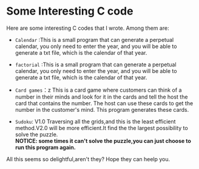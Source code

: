 # Some Interesting C code

Here are some interesting C codes that I wrote. Among them are:

- `Calendar` :This is a small program that can generate a perpetual calendar, you only need to enter the year, and you will be able to generate a txt file, which is the calendar of that year.

- `factorial` :This is a small program that can generate a perpetual calendar, you only need to enter the year, and you will be able to generate a txt file, which is the calendar of that year.

- `Card games`：z This is a card game where customers can think of a number in their minds and look for it in the cards and tell the host the card that contains the number. The host can use these cards to get the number in the customer's mind. This program generates these cards.

- `Sudoku`: V1.0 Traversing all the grids,and this is the least efficient method.V2.0 will be more efficient.It find the the largest possibility to solve the puzzle.  
**NOTICE: some times it can't solve the puzzle,you can just choose to run this program again.**

All this seems so delightful,aren't they? Hope they can heelp you.